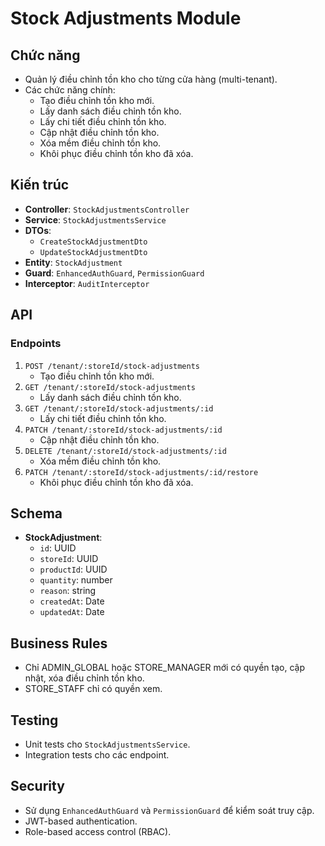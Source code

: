 # Stock Adjustments Module

## Chức năng

- Quản lý điều chỉnh tồn kho cho từng cửa hàng (multi-tenant).
- Các chức năng chính:
  - Tạo điều chỉnh tồn kho mới.
  - Lấy danh sách điều chỉnh tồn kho.
  - Lấy chi tiết điều chỉnh tồn kho.
  - Cập nhật điều chỉnh tồn kho.
  - Xóa mềm điều chỉnh tồn kho.
  - Khôi phục điều chỉnh tồn kho đã xóa.

## Kiến trúc

- **Controller**: `StockAdjustmentsController`
- **Service**: `StockAdjustmentsService`
- **DTOs**:
  - `CreateStockAdjustmentDto`
  - `UpdateStockAdjustmentDto`
- **Entity**: `StockAdjustment`
- **Guard**: `EnhancedAuthGuard`, `PermissionGuard`
- **Interceptor**: `AuditInterceptor`

## API

### Endpoints

1. `POST /tenant/:storeId/stock-adjustments`
   - Tạo điều chỉnh tồn kho mới.
2. `GET /tenant/:storeId/stock-adjustments`
   - Lấy danh sách điều chỉnh tồn kho.
3. `GET /tenant/:storeId/stock-adjustments/:id`
   - Lấy chi tiết điều chỉnh tồn kho.
4. `PATCH /tenant/:storeId/stock-adjustments/:id`
   - Cập nhật điều chỉnh tồn kho.
5. `DELETE /tenant/:storeId/stock-adjustments/:id`
   - Xóa mềm điều chỉnh tồn kho.
6. `PATCH /tenant/:storeId/stock-adjustments/:id/restore`
   - Khôi phục điều chỉnh tồn kho đã xóa.

## Schema

- **StockAdjustment**:
  - `id`: UUID
  - `storeId`: UUID
  - `productId`: UUID
  - `quantity`: number
  - `reason`: string
  - `createdAt`: Date
  - `updatedAt`: Date

## Business Rules

- Chỉ ADMIN_GLOBAL hoặc STORE_MANAGER mới có quyền tạo, cập nhật, xóa điều chỉnh tồn kho.
- STORE_STAFF chỉ có quyền xem.

## Testing

- Unit tests cho `StockAdjustmentsService`.
- Integration tests cho các endpoint.

## Security

- Sử dụng `EnhancedAuthGuard` và `PermissionGuard` để kiểm soát truy cập.
- JWT-based authentication.
- Role-based access control (RBAC).

